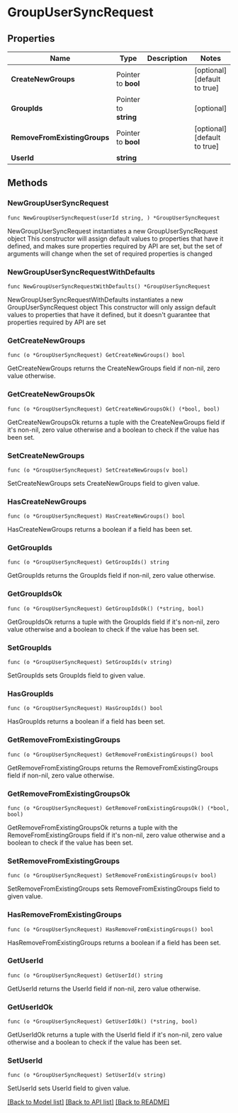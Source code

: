 # GroupUserSyncRequest

## Properties

Name | Type | Description | Notes
------------ | ------------- | ------------- | -------------
**CreateNewGroups** | Pointer to **bool** |  | [optional] [default to true]
**GroupIds** | Pointer to **string** |  | [optional] 
**RemoveFromExistingGroups** | Pointer to **bool** |  | [optional] [default to true]
**UserId** | **string** |  | 

## Methods

### NewGroupUserSyncRequest

`func NewGroupUserSyncRequest(userId string, ) *GroupUserSyncRequest`

NewGroupUserSyncRequest instantiates a new GroupUserSyncRequest object
This constructor will assign default values to properties that have it defined,
and makes sure properties required by API are set, but the set of arguments
will change when the set of required properties is changed

### NewGroupUserSyncRequestWithDefaults

`func NewGroupUserSyncRequestWithDefaults() *GroupUserSyncRequest`

NewGroupUserSyncRequestWithDefaults instantiates a new GroupUserSyncRequest object
This constructor will only assign default values to properties that have it defined,
but it doesn't guarantee that properties required by API are set

### GetCreateNewGroups

`func (o *GroupUserSyncRequest) GetCreateNewGroups() bool`

GetCreateNewGroups returns the CreateNewGroups field if non-nil, zero value otherwise.

### GetCreateNewGroupsOk

`func (o *GroupUserSyncRequest) GetCreateNewGroupsOk() (*bool, bool)`

GetCreateNewGroupsOk returns a tuple with the CreateNewGroups field if it's non-nil, zero value otherwise
and a boolean to check if the value has been set.

### SetCreateNewGroups

`func (o *GroupUserSyncRequest) SetCreateNewGroups(v bool)`

SetCreateNewGroups sets CreateNewGroups field to given value.

### HasCreateNewGroups

`func (o *GroupUserSyncRequest) HasCreateNewGroups() bool`

HasCreateNewGroups returns a boolean if a field has been set.

### GetGroupIds

`func (o *GroupUserSyncRequest) GetGroupIds() string`

GetGroupIds returns the GroupIds field if non-nil, zero value otherwise.

### GetGroupIdsOk

`func (o *GroupUserSyncRequest) GetGroupIdsOk() (*string, bool)`

GetGroupIdsOk returns a tuple with the GroupIds field if it's non-nil, zero value otherwise
and a boolean to check if the value has been set.

### SetGroupIds

`func (o *GroupUserSyncRequest) SetGroupIds(v string)`

SetGroupIds sets GroupIds field to given value.

### HasGroupIds

`func (o *GroupUserSyncRequest) HasGroupIds() bool`

HasGroupIds returns a boolean if a field has been set.

### GetRemoveFromExistingGroups

`func (o *GroupUserSyncRequest) GetRemoveFromExistingGroups() bool`

GetRemoveFromExistingGroups returns the RemoveFromExistingGroups field if non-nil, zero value otherwise.

### GetRemoveFromExistingGroupsOk

`func (o *GroupUserSyncRequest) GetRemoveFromExistingGroupsOk() (*bool, bool)`

GetRemoveFromExistingGroupsOk returns a tuple with the RemoveFromExistingGroups field if it's non-nil, zero value otherwise
and a boolean to check if the value has been set.

### SetRemoveFromExistingGroups

`func (o *GroupUserSyncRequest) SetRemoveFromExistingGroups(v bool)`

SetRemoveFromExistingGroups sets RemoveFromExistingGroups field to given value.

### HasRemoveFromExistingGroups

`func (o *GroupUserSyncRequest) HasRemoveFromExistingGroups() bool`

HasRemoveFromExistingGroups returns a boolean if a field has been set.

### GetUserId

`func (o *GroupUserSyncRequest) GetUserId() string`

GetUserId returns the UserId field if non-nil, zero value otherwise.

### GetUserIdOk

`func (o *GroupUserSyncRequest) GetUserIdOk() (*string, bool)`

GetUserIdOk returns a tuple with the UserId field if it's non-nil, zero value otherwise
and a boolean to check if the value has been set.

### SetUserId

`func (o *GroupUserSyncRequest) SetUserId(v string)`

SetUserId sets UserId field to given value.



[[Back to Model list]](../README.md#documentation-for-models) [[Back to API list]](../README.md#documentation-for-api-endpoints) [[Back to README]](../README.md)


